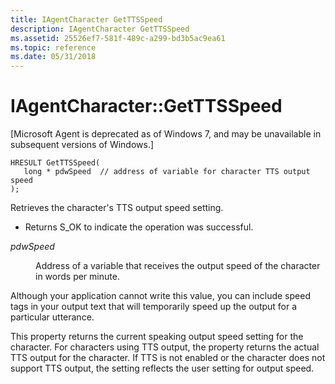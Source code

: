 ```yaml
---
title: IAgentCharacter GetTTSSpeed
description: IAgentCharacter GetTTSSpeed
ms.assetid: 25526ef7-581f-489c-a299-bd3b5ac9ea61
ms.topic: reference
ms.date: 05/31/2018
---
```


# IAgentCharacter::GetTTSSpeed

\[Microsoft Agent is deprecated as of Windows 7, and may be unavailable in subsequent versions of Windows.\]

``` syntax
HRESULT GetTTSSpeed(
   long * pdwSpeed  // address of variable for character TTS output speed
);
```

Retrieves the character's TTS output speed setting.

-   Returns S\_OK to indicate the operation was successful.

<dl> <dt>

<span id="pdwSpeed"></span><span id="pdwspeed"></span><span id="PDWSPEED"></span>*pdwSpeed*
</dt> <dd>

Address of a variable that receives the output speed of the character in words per minute.

</dd> </dl>

Although your application cannot write this value, you can include speed tags in your output text that will temporarily speed up the output for a particular utterance.

This property returns the current speaking output speed setting for the character. For characters using TTS output, the property returns the actual TTS output for the character. If TTS is not enabled or the character does not support TTS output, the setting reflects the user setting for output speed.

 

 




